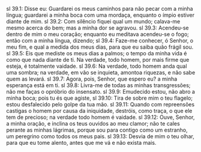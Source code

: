 sl 39.1: Disse eu: Guardarei os meus caminhos para não pecar com a minha língua; guardarei a minha boca com uma mordaça, enquanto o ímpio estiver diante de mim.
sl 39.2: Com silêncio fiquei qual um mundo; calava-me mesmo acerca do bem; mas a minha dor se agravou.
sl 39.3: Acendeu-se dentro de mim o meu coração; enquanto eu meditava acendeu-se o fogo; então com a minha língua, dizendo;
sl 39.4: Faze-me conhecer, ó Senhor, o meu fim, e qual a medida dos meus dias, para que eu saiba quão frágil sou.
sl 39.5: Eis que mediste os meus dias a palmos; o tempo da minha vida é como que nada diante de ti. Na verdade, todo homem, por mais firme que esteja, é totalmente vaidade.
sl 39.6: Na verdade, todo homem anda qual uma sombra; na verdade, em vão se inquieta, amontoa riquezas, e não sabe quem as levará.
sl 39.7: Agora, pois, Senhor, que espero eu? a minha esperança está em ti.
sl 39.8: Livra-me de todas as minhas transgressões; não me faças o opróbrio do insensato.
sl 39.9: Emudecido estou, não abro a minha boca; pois tu és que agiste,
sl 39.10: Tira de sobre mim o teu flagelo; estou desfalecido pelo golpe da tua mão.
sl 39.11: Quando com repreensões castigas o homem por causa da iniquidade, destróis, como traça, o que ele tem de precioso; na verdade todo homem é vaidade.
sl 39.12: Ouve, Senhor, a minha oração, e inclina os teus ouvidos ao meu clamor; não te cales perante as minhas lágrimas, porque sou para contigo como um estranho, um peregrino como todos os meus pais.
sl 39.13: Desvia de mim o teu olhar, para que eu tome alento, antes que me vá e não exista mais.
